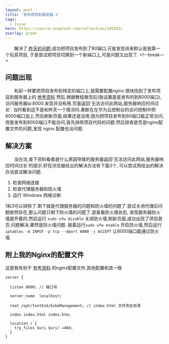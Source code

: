```yaml
---
layout: post
title: '发布项目到服务器-2'
tags:
  - issue
hero: https://source.unsplash.com/collection/145102/
overlay: green
---
```

&emsp;&emsp;解决了 [昨天的问题](/posts/publis-project-to-service-1),成功把项目发布到了80端口,可是发现进来默认是我第一个玩具项目,
于是尝试把项目切换到一个新端口上,可是问题又出现了.
<!–-break-–>

## 问题出现
&emsp;&emsp;和前一样要把项目发布到特定的端口上,就需要配置nginx.很快找到了发布项目到服务器上的 [参考资料](https://segmentfault.com/a/1190000019442994) 
然后,根据教程做完后(我设置是是发布的到8000端口),访问服务器ip:8000.发现并没有用.页面返回'无法访问此网站,服务器响应时间过长'.
当时看到这不是和昨天一个情况吗.果断在在华为云控制台的访问控制中把8000端口加上.然后刷新页面,结果还是没用.因为把项目发布到80端口能正常访问,
但是发布到8000端口不能访问,首先排除项目代码的问题.然后排查是否是nginx配置文件的问题,发现 nginx 配置也没问题.
 
## 解决方案
&emsp;&emsp;没办法,查下资料看看是什么原因导致的服务器返回'无法访问此网站,服务器响应时间过长'的提示.好在浏览器给出的解决办法有下面3个,
可以尝试用给出的解决办法尝试解决问题.
1. 检查网络连接
2. 检查代理服务器和防火墙
3. 运行 Windows 网络诊断

1和3可以排除了.剩下就是代理服务器的问题和防火墙的问题了.尝试关闭代理后问题依然存在,那么问题只剩下防火墙的问题了.遂查看防火墙状态,
发现服务器防火墙是开着的.然后运行 `sudo ufw disable` 关闭防火墙,刷新页面,成功出现了项目首页.问题解决.果然是防火墙问题.
接着运行`sudo ufw enable` 开启防火墙,然后运行 `iptables -A INPUT -p tcp --dport 8000 -j ACCEPT` 让8000端口能通过防火墙.

## 附上我的Nginx的配置文件
这是我有别于 [参考资料](https://segmentfault.com/a/1190000019442994) 的nginx配置文件,其他配置和其一致
```
server {

  listen 8000; // 端口号

  server_name  localhost;

  root /opt/fontEnd/bikeManagement; // index.html 文件所在目录

  index index.html index.htm;

  location / {
    try_files $uri $uri/ =404;
  }
}
```

